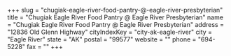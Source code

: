 +++
slug = "chugiak-eagle-river-food-pantry-@-eagle-river-presbyterian"
title = "Chugiak Eagle River Food Pantry @ Eagle River Presbyterian"
name = "Chugiak Eagle River Food Pantry @ Eagle River Presbyterian"
address = "12836 Old Glenn Highway"
cityIndexKey = "city-ak-eagle-river"
city = "Eagle River"
state = "AK"
postal = "99577"
website = ""
phone = "694-5228"
fax = ""
+++

